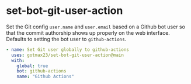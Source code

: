 # set-bot-git-user-action

Set the Git config `user.name` and `user.email` based on a Github bot user so that the
commit authorship shows up properly on the web interface.
Defaults to setting the bot user to `github-actions`.


``` yaml
- name: Set Git user globally to github-actions
  uses: gotmax23/set-bot-git-user-action@main
  with:
    global: true
    bot: github-actions
    name: "Github Actions"
```
